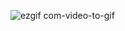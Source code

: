 ![ezgif com-video-to-gif](https://github.com/AssemAyman/Mastering-Embedded-System-Online-Diploma/assets/107751300/aca841db-6184-4a0a-9ecc-14815168cca0)
